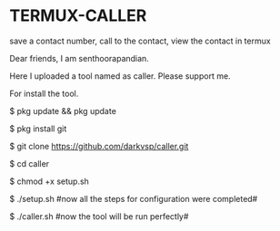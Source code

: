 # TERMUX-CALLER
save a contact number, call to the contact, view the contact in termux

Dear friends, I am senthoorapandian. 

Here I uploaded a tool named as caller.
Please support me.

For install the tool.

$ pkg update && pkg update

$ pkg install git

$ git clone https://github.com/darkvsp/caller.git

$ cd caller

$ chmod +x setup.sh

$ ./setup.sh  #now all the steps for configuration were completed#

$ ./caller.sh #now the tool will be run perfectly#
